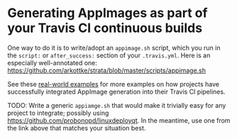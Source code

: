 # Generating AppImages as part of your Travis CI continuous builds

One way to do it is to write/adopt an `appimage.sh` script, which you run in the `script:` or `after_success:` section of your `.travis.yml`. Here is an especially well-annotated one: https://github.com/arkottke/strata/blob/master/scripts/appimage.sh

See these [real-world examples](https://github.com/search?l=yaml&q=%22appimage.sh%22+%22script%3A%22&ref=searchresults&type=Code&utf8=%E2%9C%93) for more examples on how projects have successfully integrated AppImage generation into their Travis CI pipelines. 

TODO: Write a generic `appiamge.sh` that would make it trivially easy for any project to integrate; possibly using https://github.com/probonopd/linuxdeployqt. In the meantime, use one from the link above that matches your situation best.
